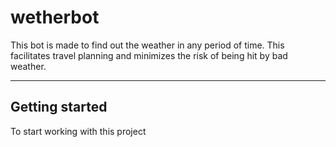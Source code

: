 # wetherbot

This bot is made to find out the weather in any period of time. This facilitates travel planning and minimizes the risk of being hit by bad weather.
___

## Getting started

To start working with this project